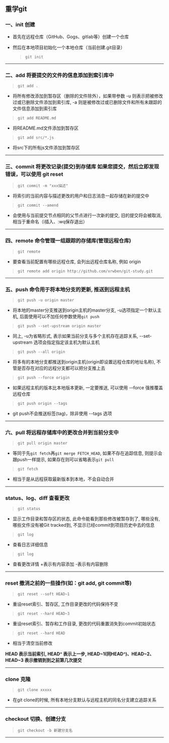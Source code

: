 ## 重学git

### 一、init 创建

* 首先在远程仓库（GitHub、Gogs、gitlab等）创建一个仓库

* 然后在本地项目初始化一个本地仓库（当前创建.git目录）

  > `git init`

----

### 二、add 将要提交的文件的信息添加到索引库中

> `git add .` 

 * 将所有修改添加到暂存区（删除的文件除外），如果带参数 -u 则表示把被修改过或已删除文件添加到索引库, -a 则是被修改过或已删除文件和所有未跟踪的文件信息添加到索引库

> `git add README.md` 

* 将README.md文件添加到暂存区

> `git add src/*.js`

* 将src下的所有js文件添加到暂存区 

---

### 三、commit 将更改记录(提交)到存储库 如果您提交，然后立即发现错误，可以使用 git reset

> `git commit -m "xxx描述"`

 * 将索引的当前内容与描述更改的用户和日志消息一起存储在新的提交中

> `git commit --amend`

 * 会使用与当前提交节点相同的父节点进行一次新的提交, 旧的提交将会被取消, 相当于重命名（i插入、:wq保存退出）

---

### 四、remote 命令管理一组跟踪的存储库(管理远程仓库)

> `git remote`

 * 要查看当前配置有哪些远程仓库, 会列出远程仓库名称, 例如 origin

> `git remote add origin http://github.com/xrwben/git-study.git`

---

### 五、push 命令用于将本地分支的更新, 推送到远程主机

> `git push -u origin master`

 * 将本地的master分支推送到origin主机的master分支, -u选项指定一个默认主机, 后面使用可以不加任何参数使用`git push`

> `git push --set-upstream origin master`

 * 同上, -u为省略形式, 表示如果当前分支与多个主机存在追踪关系, --set-upstream 选项会指定指定该主机为默认主机

> `git push --all origin`

 * 将多有的本地分支都推送到origin主机(origin即设置远程仓库的地址名称), 不管是否存在对应的远程分支都可以把分支推上去

> `git push --force origin`
 
 * 如果远程主机的版本比本地版本更新, 一定要推送, 可以使用 -–force 强推覆盖远程仓库 

> `git push origin --tags`

 * git push不会推送标签(tag)，除非使用 --tags 选项

---

### 六、pull 将远程存储库中的更改合并到当前分支中

> `git pull origin master`

 * 等同于先`git fetch`再`git merge FETCH_HEAD`, 如果不存在追踪信息, 则提示会跟push一样提示, 如果存在则可以省略表示`git pull`

> `git fetch`

 * 相当于是从远程获取最新版本到本地，不会自动合并

---

### status、log、diff 查看更改

> `git status`

 * 显示工作目录和暂存区的状态, 此命令能看到那些修改被暂存到了, 哪些没有, 哪些文件没有被Git tracked到, 不显示已经commit到项目历史中去的信息

> `git log`

 * 查看日志详细信息

 > `git log`

 * 查看更改详情 +表示有内容添加 -表示有内容删除

---

### reset 撤消之前的一些操作(如：git add, git commit等)

> `git reset --soft HEAD~1`

 * 重设reset索引、暂存区, 工作目录更改的代码保持不变

> `git reset --hard HEAD~3`

 * 重设reset索引、暂存和工作目录, 更改的代码重置消失到commit初始状态

 > `git reset --hard HEAD`

 * 相当于清空当前修改

 **HEAD 表示当前索引, HEAD^ 表示上一步, HEAD~1(同HEAD^)、HEAD~2、HEAD~3 表示撤销到到之前第几次提交** 

---

### clone 克隆

> `git clone xxxxx`

 * 在git clone的时候, 所有本地分支默认与远程主机的同名分支建立追踪关系

---

### checkout 切换、创建分支

> `git checkout -b 新建分支名`


---
